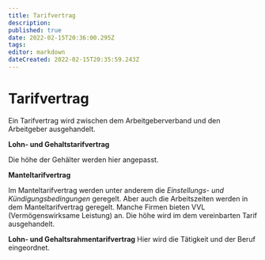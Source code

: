 ```yaml
---
title: Tarifvertrag
description: 
published: true
date: 2022-02-15T20:36:00.295Z
tags: 
editor: markdown
dateCreated: 2022-02-15T20:35:59.243Z
---
```


# Tarifvertrag

Ein Tarifvertrag wird zwischen dem Arbeitgeberverband und den
Arbeitgeber ausgehandelt.

**Lohn- und Gehaltstarifvertrag**

Die höhe der Gehälter werden hier angepasst.

**Manteltarifvertrag**

Im Manteltarifvertrag werden unter anderem die *Einstellungs- und
Kündigungsbedingungen* geregelt. Aber auch die Arbeitszeiten werden in
dem Manteltarifvertrag geregelt. Manche Firmen bieten VVL
(Vermögenswirksame Leistung) an. Die höhe wird im dem vereinbarten Tarif
ausgehandelt.

**Lohn- und Gehaltsrahmentarifvertrag** Hier wird die Tätigkeit und der
Beruf eingeordnet.